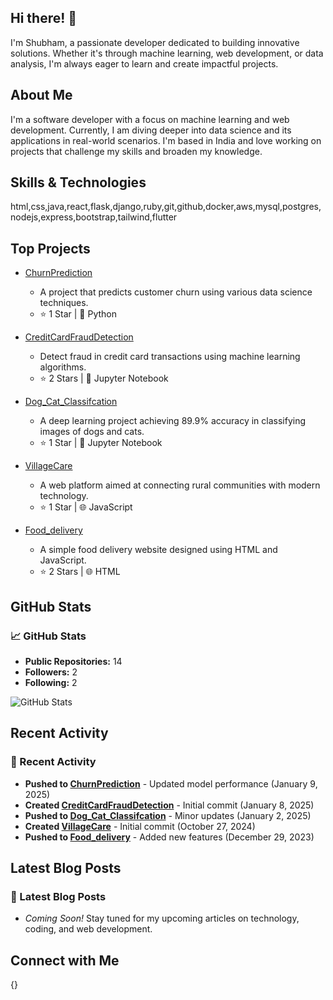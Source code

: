 ## Hi there! 👋

I'm Shubham, a passionate developer dedicated to building innovative solutions. Whether it's through machine learning, web development, or data analysis, I'm always eager to learn and create impactful projects.

## About Me

I'm a software developer with a focus on machine learning and web development. Currently, I am diving deeper into data science and its applications in real-world scenarios. I'm based in India and love working on projects that challenge my skills and broaden my knowledge.

## Skills & Technologies

html,css,java,react,flask,django,ruby,git,github,docker,aws,mysql,postgres,nodejs,express,bootstrap,tailwind,flutter

## Top Projects

- [ChurnPrediction](https://github.com/ShubhamS2005/ChurnPrediction)
  - A project that predicts customer churn using various data science techniques.
  - ⭐ 1 Star | 🐍 Python

- [CreditCardFraudDetection](https://github.com/ShubhamS2005/CreditCardFraudDetection)
  - Detect fraud in credit card transactions using machine learning algorithms.
  - ⭐ 2 Stars | 📓 Jupyter Notebook

- [Dog_Cat_Classifcation](https://github.com/ShubhamS2005/Dog_Cat_Classifcation)
  - A deep learning project achieving 89.9% accuracy in classifying images of dogs and cats.
  - ⭐ 1 Star | 📓 Jupyter Notebook

- [VillageCare](https://github.com/ShubhamS2005/VillageCare)
  - A web platform aimed at connecting rural communities with modern technology.
  - ⭐ 1 Star | 🌐 JavaScript

- [Food_delivery](https://github.com/ShubhamS2005/Food_delivery)
  - A simple food delivery website designed using HTML and JavaScript.
  - ⭐ 2 Stars | 🌐 HTML

## GitHub Stats

### 📈 GitHub Stats

- **Public Repositories:** 14
- **Followers:** 2
- **Following:** 2

![GitHub Stats](https://github-readme-stats.vercel.app/api?username=ShubhamS2005&show_icons=true&theme=radical)

## Recent Activity

### 📝 Recent Activity

- **Pushed to [ChurnPrediction](https://github.com/ShubhamS2005/ChurnPrediction)** - Updated model performance (January 9, 2025)
- **Created [CreditCardFraudDetection](https://github.com/ShubhamS2005/CreditCardFraudDetection)** - Initial commit (January 8, 2025)
- **Pushed to [Dog_Cat_Classifcation](https://github.com/ShubhamS2005/Dog_Cat_Classifcation)** - Minor updates (January 2, 2025)
- **Created [VillageCare](https://github.com/ShubhamS2005/VillageCare)** - Initial commit (October 27, 2024)
- **Pushed to [Food_delivery](https://github.com/ShubhamS2005/Food_delivery)** - Added new features (December 29, 2023)

## Latest Blog Posts

### 📝 Latest Blog Posts

- *Coming Soon!* Stay tuned for my upcoming articles on technology, coding, and web development.

## Connect with Me

{}